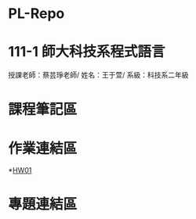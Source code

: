 # PL-Repo
# 111-1 師大科技系程式語言
授課老師：蔡芸琤老師/
姓名：王于萱/
系級：科技系二年級
# 課程筆記區
# 作業連結區
*[HW01](https://github.com/w13oo/PL-Repo/tree/main/HW1)
# 專題連結區

